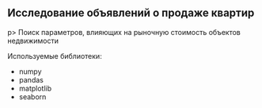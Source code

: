 <h2>
     Исследование объявлений о продаже квартир
</h2>

p>
  Поиск параметров, влияющих на рыночную стоимость объектов недвижимости
</p>

<p>
  Используемые библиотеки:
</p>
<ul>
  <li>numpy</li>
  <li>pandas</li>
  <li>matplotlib</li>
  <li>seaborn</li>
</ul>
